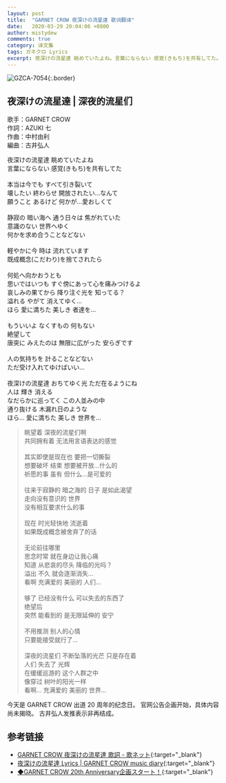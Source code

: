 ```yaml
---
layout: post
title:  "GARNET CROW 夜深けの流星達 歌词翻译"
date:   2020-03-29 20:04:06 +0800
author: mistydew
comments: true
category: 译文集
tags: ガネクロ Lyrics
excerpt: 夜深けの流星達 眺めていたよね。言葉にならない 感覚(きもち)を共有してた。
---
```

![GZCA-7054](https://crowsub.github.io/assets/images/discography/single/GZCA-7054.jpg){:.border}

## 夜深けの流星達 | 深夜的流星们

歌手：GARNET CROW<br>
作詞：AZUKI 七<br>
作曲：中村由利<br>
編曲：古井弘人

<div class="lyric-original">
<p>
夜深けの流星達 眺めていたよね<br>
言葉にならない 感覚(きもち)を共有してた<br>
<br>
本当は今でも すべて引き裂いて<br>
壊したい 終わらせ 開放されたい…なんて<br>
願うこと あるけど 何かが…愛おしくて<br>
<br>
静寂の 暗い海へ 通う日々は 焦がれていた<br>
意識のない 世界へゆく<br>
何かを求め合うことなどない<br>
<br>
軽やかに今 時は 流れています<br>
既成概念(こだわり)を捨てされたら<br>
<br>
何処へ向かおうとも<br>
思いではいつも すぐ傍にあって心を痛みつけるよ<br>
哀しみの果てから 降り注ぐ光を 知ってる？<br>
溢れる やがて 消えてゆく…<br>
ほら 愛に満ちた 美しき 者達を…<br>
<br>
もういいよ なくすもの 何もない<br>
絶望して<br>
唐突に みえたのは 無限に広がった 安らぎです<br>
<br>
人の気持ちを 計ることなどない<br>
ただ受け入れてゆけばいい…<br>
<br>
夜深けの流星達 おちてゆく光 ただ在るようにね<br>
人は 輝き 消える<br>
なだらかに巡ってく この人並みの中<br>
通り抜ける 木漏れ日のような<br>
ほら… 愛に満ちた 美しき 世界を…
</p>
</div>

<div class="lyric-translation">
<blockquote>
眺望着 深夜的流星们啊<br>
共同拥有着 无法用言语表达的感觉<br>
<br>
其实即使是现在也 要把一切撕裂<br>
想要破坏 结束 想要被开放…什么的<br>
祈愿的事 虽有 但什么…是可爱的<br>
<br>
往来于寂静的 暗之海的 日子 是如此渴望<br>
走向没有意识的 世界<br>
没有相互要求什么的事<br>
<br>
现在 时光轻快地 流逝着<br>
如果既成概念被舍弃了的话<br>
<br>
无论前往哪里<br>
思念时常 就在身边让我心痛<br>
知道 从悲哀的尽头 降临的光吗？<br>
溢出 不久 就会逐渐消失…<br>
看啊 充满爱的 美丽的 人们…<br>
<br>
够了 已经没有什么 可以失去的东西了<br>
绝望后<br>
突然 能看到的 是无限延伸的 安宁<br>
<br>
不用推测 别人的心情<br>
只要能接受就行了…<br>
<br>
深夜的流星们 不断坠落的光芒 只是存在着<br>
人们 失去了 光辉<br>
在缓缓巡游的 这个人群之中<br>
像穿过 树叶的阳光一样<br>
看啊… 充满爱的 美丽的 世界…
</blockquote>
</div>

今天是 GARNET CROW 出道 20 周年的纪念日。
官网公告企画开始，具体内容尚未揭晓。
古井弘人发推表示非再结成。

## 参考链接

* [GARNET CROW 夜深けの流星達 歌詞 - 歌ネット](https://www.uta-net.com/song/50834){:target="_blank"}
* [夜深けの流星達 Lyrics \| GARNET CROW music diary](https://crowsub.github.io/lyrics/original/夜深けの流星達.html){:target="_blank"}
* [◆GARNET CROW 20th Anniversary企画スタート！](http://www.garnetcrow.com/news/#info20200329){:target="_blank"}
